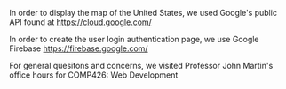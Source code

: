 In order to display the map of the United States, we used Google's public API found at
https://cloud.google.com/

In order to create the user login authentication page, we use Google Firebase
https://firebase.google.com/

For general quesitons and concerns, we visited Professor John Martin's office hours for COMP426: Web Development
